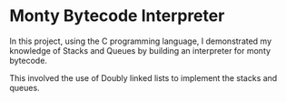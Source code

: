 # Monty Bytecode Interpreter

In this project, using the C programming language, I demonstrated my knowledge of Stacks and Queues by building an interpreter for monty bytecode.

This involved the use of Doubly linked lists to implement the stacks and queues.

